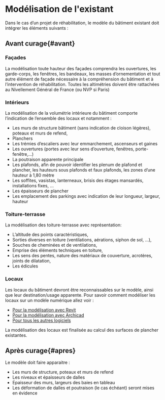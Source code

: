 # Modélisation de l'existant
Dans le cas d’un projet de réhabilitation, le modèle du bâtiment existant doit intégrer les éléments suivants : 
## Avant curage{#avant}

### Façades 

La modélisation toute hauteur des façades comprendra les ouvertures, les garde-corps, les fenêtres, les bandeaux, les masses d’ornementation et tout autre élément de façade nécessaire à la compréhension du bâtiment et à l’intervention de réhabilitation. 
Toutes les altimétries doivent être rattachées au Nivellement Général de France (ou NVP si Paris)

### Intérieurs 

La modélisation de la volumétrie intérieure du bâtiment comporte l’indication de l’ensemble des locaux et notamment : 
*  Les murs de structure bâtiment (sans indication de cloison légères), poteaux et murs de refend,
*  Planchers 
*  Les trémies d’escaliers avec leur emmarchement, ascenseurs et gaines
*  Les ouvertures (portes avec leur sens d’ouverture, fenêtres, porte-fenêtre,…)
*  La poutraison apparente principale
*  Les plafonds, afin de pouvoir identifier les plenum de plafond et plancher, les hauteurs sous plafonds et faux plafonds, les zones d’une hauteur à 1,80 mètre
*  Les soffites, vasistas, lanterneaux, brisis des étages mansardés, installations fixes, …
*  Les épaisseurs de plancher
*  Les emplacement des parkings avec indication de leur longueur, largeur, hauteur

### Toiture-terrasse 

La modélisation des toiture-terrasse avec représentation: 

*  L’altitude des points caractéristiques,
*  Sorties diverses en toiture (ventilations, aérations, siphon de sol, …),
*  Souches de cheminées et de ventilations,
*  Emprise des éléments techniques en toiture,
*  Les sens des pentes, nature des matériaux de couverture, acrotères, joints de dilatation, 
*  Les édicules

### Locaux

Les locaux du bâtiment devront être reconnaissables sur le modèle, ainsi que leur destination/usage apparente.
Pour savoir comment modéliser les locaux sur un modèle numérique allez voir :
*  [Pour la modélisation avec Revit ](/02_Modelisation/02_architecte/modelisation-rvt.md )
*  [Pour la modélisation avec Archicad](/02_Modelisation/02_architecte/modelisation-archicad.md)
*  [Pour tous les autres logiciels](/02_Modelisation/02_architecte/modelisation-ifc-arc.md )


La modélisation des locaux est finalisée au calcul des surfaces de plancher existantes. 

## Après curage{#apres}

Le modèle doit faire apparaitre : 
*  Les murs de structure, poteaux et murs de refend
*  Les niveaux et épaisseurs de dalles 
*  Epaisseur des murs, largeurs des baies en tableau
*  Les déformation de dalles et poutraison (le cas échéant) seront mises en évidence



